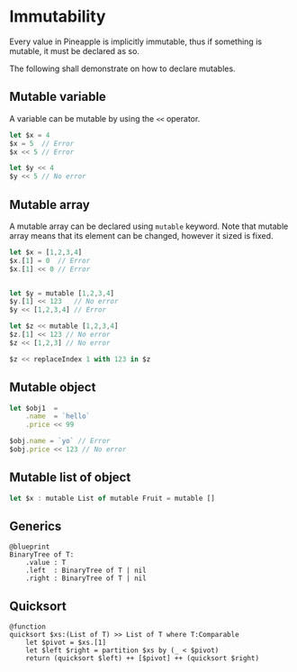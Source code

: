 # Immutability
Every value in Pineapple is implicitly immutable, thus if something is mutable, it must be declared as so.

The following shall demonstrate on how to declare mutables.

## Mutable variable
A variable can be mutable by using the `<<` operator.
```ts
let $x = 4
$x = 5  // Error
$x << 5 // Error

let $y << 4
$y << 5 // No error
```

## Mutable array
A mutable array can be declared using `mutable` keyword.
Note that mutable array means that its element can be changed, however it sized is fixed.
```ts
let $x = [1,2,3,4]
$x.[1] = 0  // Error
$x.[1] << 0 // Error


let $y = mutable [1,2,3,4]
$y.[1] << 123   // No error
$y << [1,2,3,4] // Error

let $z << mutable [1,2,3,4]
$z.[1] << 123 // No error
$z << [1,2,3] // No error

$z << replaceIndex 1 with 123 in $z
```

## Mutable object
```ts
let $obj1  = 
    .name  = `hello`
    .price << 99

$obj.name = `yo` // Error
$obj.price << 123 // No error
```

## Mutable list of object
```ts
let $x : mutable List of mutable Fruit = mutable []
```

## Generics
```
@blueprint
BinaryTree of T:
    .value : T
    .left  : BinaryTree of T | nil
    .right : BinaryTree of T | nil
```

## Quicksort
```
@function
quicksort $xs:(List of T) >> List of T where T:Comparable
    let $pivot = $xs.[1]
    let $left $right = partition $xs by (_ < $pivot)
    return (quicksort $left) ++ [$pivot] ++ (quicksort $right)
```